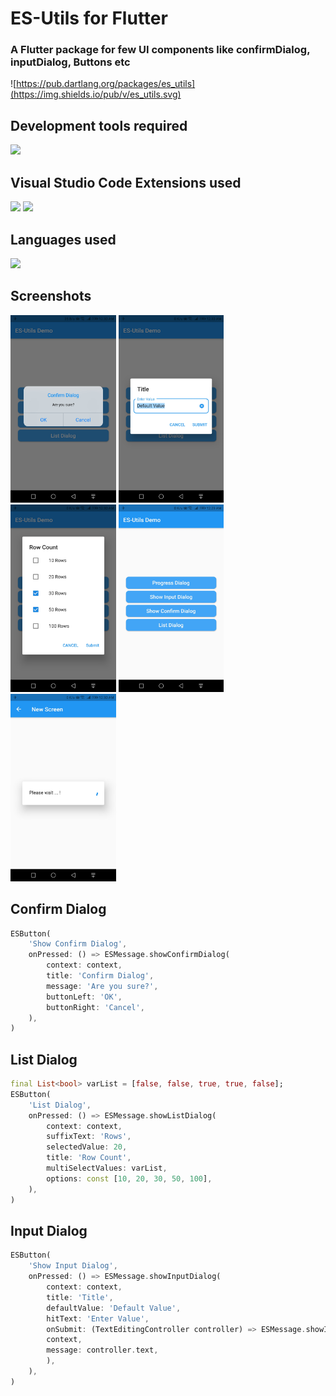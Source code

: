 # ES-Utils for Flutter

### A Flutter package for few UI components like confirmDialog, inputDialog, Buttons etc 

 
![https://pub.dartlang.org/packages/es_utils](https://img.shields.io/pub/v/es_utils.svg)


## Development tools required 
[![](https://img.shields.io/badge/Visual%20Studio%20Code-1.56-blue)](https://code.visualstudio.com/)

## Visual Studio Code Extensions used 
[![](https://img.shields.io/badge/Dart-3.22.0-blue)](https://marketplace.visualstudio.com/items?itemName=Dart-Code.dart-code)
[![](https://img.shields.io/badge/Flutter-3.22.0-blue)](https://marketplace.visualstudio.com/items?itemName=Dart-Code.flutter)

## Languages used 
![](https://img.shields.io/badge/Flutter-Dart-00979D)


## Screenshots
<img src="https://raw.githubusercontent.com/ajumalp/flutter_es_utils/main/other/images/screenshots/scr-confirm.jpg" height="300">
<img src="https://raw.githubusercontent.com/ajumalp/flutter_es_utils/main/other/images/screenshots/scr-input.jpg" height="300">
<img src="https://raw.githubusercontent.com/ajumalp/flutter_es_utils/main/other/images/screenshots/scr-list.jpg" height="300">
<img src="https://raw.githubusercontent.com/ajumalp/flutter_es_utils/main/other/images/screenshots/scr-main.jpg" height="300">
<img src="https://raw.githubusercontent.com/ajumalp/flutter_es_utils/main/other/images/screenshots/scr-progress.jpg" height="300">
      
## Confirm Dialog 
```dart 
ESButton(
    'Show Confirm Dialog',
    onPressed: () => ESMessage.showConfirmDialog(
        context: context,
        title: 'Confirm Dialog',
        message: 'Are you sure?',
        buttonLeft: 'OK',
        buttonRight: 'Cancel',
    ),
)
```

## List Dialog 
```dart 
final List<bool> varList = [false, false, true, true, false];
ESButton(
    'List Dialog',
    onPressed: () => ESMessage.showListDialog(
        context: context,
        suffixText: 'Rows',
        selectedValue: 20,
        title: 'Row Count',
        multiSelectValues: varList,
        options: const [10, 20, 30, 50, 100],
    ),
)
```
## Input Dialog 
```dart
ESButton(
    'Show Input Dialog',
    onPressed: () => ESMessage.showInputDialog(
        context: context,
        title: 'Title',
        defaultValue: 'Default Value',
        hitText: 'Enter Value',
        onSubmit: (TextEditingController controller) => ESMessage.showInfoMessage(
        context,
        message: controller.text,
        ),
    ),
)
```
